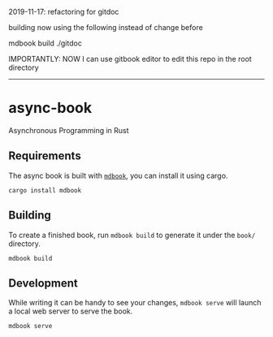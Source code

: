 2019-11-17: refactoring for gitdoc

building now using the following instead of change before

mdbook build ./gitdoc

IMPORTANTLY: NOW I can use gitbook editor to edit this repo in the root directory

___

# async-book
Asynchronous Programming in Rust

## Requirements
The async book is built with [`mdbook`], you can install it using cargo.

```
cargo install mdbook
```

[`mdbook`]: https://github.com/rust-lang/mdBook

## Building
To create a finished book, run `mdbook build` to generate it under the `book/` directory.
```
mdbook build
```

## Development
While writing it can be handy to see your changes, `mdbook serve` will launch a local web
server to serve the book.
```
mdbook serve
```
